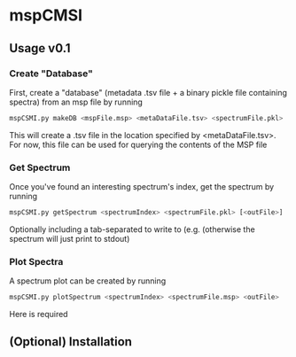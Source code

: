 # mspCMSI



## Usage v0.1

### Create "Database"

First, create a "database" (metadata .tsv file + a binary pickle file containing spectra) from an msp file by running

``` bash
mspCSMI.py makeDB <mspFile.msp> <metaDataFile.tsv> <spectrumFile.pkl>
```

This will create a .tsv file in the location specified by <metaDataFile.tsv>. For now, this file can be used for querying the contents of the MSP file

### Get Spectrum
Once you've found an interesting spectrum's index, get the spectrum by running

``` bash
mspCSMI.py getSpectrum <spectrumIndex> <spectrumFile.pkl> [<outFile>]
```

Optionally including a tab-separated <outFile> to write to (e.g. (otherwise the spectrum will just print to stdout)


### Plot Spectra

A spectrum plot can be created by running 

``` bash
mspCSMI.py plotSpectrum <spectrumIndex> <spectrumFile.msp> <outFile>
```

Here <outFile> is required



## (Optional) Installation